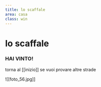 ```yaml
---
title: lo scaffale
area: casa
class: win
---
```

# lo scaffale

### HAI VINTO!
torna al [[inizio]] se vuoi provare altre strade

![[foto_56.jpg]]